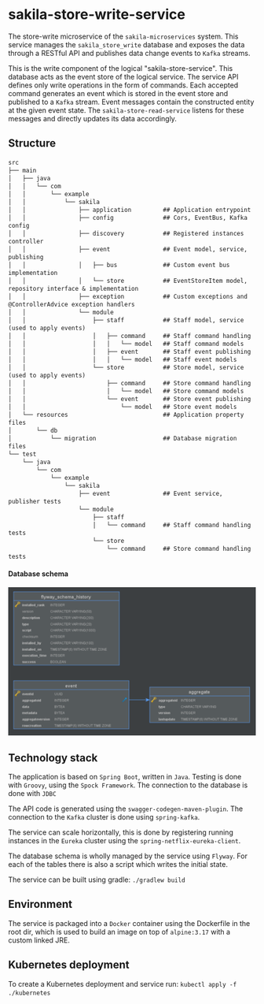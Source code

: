 # sakila-store-write-service

The store-write microservice of the `sakila-microservices` system. This service
manages the `sakila_store_write` database and exposes the data through a RESTful
API and publishes data change events to `Kafka` streams.

This is the write component of the logical "sakila-store-service". This database
acts as the event store of the logical service. The service API defines only
write operations in the form of commands. Each accepted command generates an
event which is stored in the event store and published to a `Kafka` stream.
Event messages contain the constructed entity at the given event state.
The `sakila-store-read-service` listens for these messages and directly updates
its data accordingly.

## Structure

```
src
├── main
│   ├── java
│   │   └── com
│   │       └── example
│   │           └── sakila
│   │               ├── application         ## Application entrypoint
│   │               ├── config              ## Cors, EventBus, Kafka config
│   │               ├── discovery           ## Registered instances controller
│   │               ├── event               ## Event model, service, publishing
│   │               │   ├── bus             ## Custom event bus implementation
│   │               │   └── store           ## EventStoreItem model, repository interface & implementation
│   │               ├── exception           ## Custom exceptions and @ControllerAdvice exception handlers
│   │               └── module
│   │                   ├── staff           ## Staff model, service (used to apply events)
│   │                   │   ├── command     ## Staff command handling
│   │                   │   │   └── model   ## Staff command models
│   │                   │   ├── event       ## Staff event publishing
│   │                   │   │   └── model   ## Staff event models
│   │                   └── store           ## Store model, service (used to apply events)
│   │                       ├── command     ## Store command handling
│   │                       │   └── model   ## Store command models
│   │                       └── event       ## Store event publishing
│   │                           └── model   ## Store event models
│   └── resources                           ## Application property files
│       └── db
│           └── migration                   ## Database migration files
└── test
    └── java
        └── com
            └── example
                └── sakila
                    ├── event               ## Event service, publisher tests
                    └── module
                        ├── staff
                        │   └── command     ## Staff command handling tests
                        └── store
                            └── command     ## Store command handling tests
```


#### Database schema

![DatabaseSchema](sakila_store_write_schema.png)

## Technology stack

The application is based on `Spring Boot`, written in `Java`. Testing is done with
`Groovy`, using the `Spock Framework`. The connection to the database is done with
`JDBC`

The API code is generated using the `swagger-codegen-maven-plugin`. The connection
to the `Kafka` cluster is done using `spring-kafka`.

The service can scale horizontally, this is done by registering running instances
in the `Eureka` cluster using the `spring-netflix-eureka-client`.

The database schema is wholly managed by the service using `Flyway`. For each of
the tables there is also a script which writes the initial state.

The service can be built using gradle:
`./gradlew build`

## Environment

The service is packaged into a `Docker` container using the Dockerfile in the root dir, which is used
to build an image on top of `alpine:3.17` with a custom linked JRE.

## Kubernetes deployment

To create a Kubernetes deployment and service run:
`kubectl apply -f ./kubernetes`



